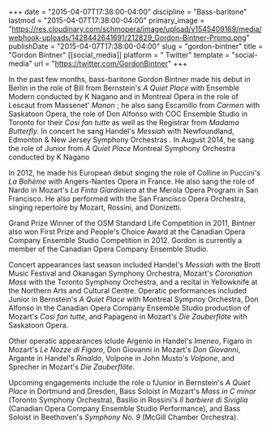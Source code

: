 +++
date = "2015-04-07T17:38:00-04:00"
discipline = "Bass-baritone"
lastmod = "2015-04-07T17:38:00-04:00"
primary_image = "https://res.cloudinary.com/schmopera/image/upload/v1545409169/media/webhook-uploads/1428442641691/212829_Gordon-Bintner-Promo.png"
publishDate = "2015-04-07T17:38:00-04:00"
slug = "gordon-bintner"
title = "Gordon Bintner"
[[social_media]]
platform = " Twitter"
template = "social-media"
url = "https://twitter.com/GordonBintner"
+++

<p>
	In the past few months, bass-baritone Gordon Bintner made his debut in Berlin in the role of Bill from Bernstein's <em>A Quiet Place</em> with Ensemble Modern conducted by K Nagano and in Montreal Opera in the role of Lescaut from Massenet' <em>Manon</em> ; he also sang Escamillo from <em>Carmen</em> with Saskatoon Opera, the role of Don Alfonso with COC Ensemble Studio in Toronto for their <em>Cosi fan tutte </em>as well as the Registrar from <em>Madama Butterfly. </em>In concert he sang Handel's <em>Messiah</em> with Newfoundland, Edmonton &amp; New Jersey Symphony Orchestras . In August 2014, he sang the role of Junior from <em>A Quiet Place</em> Montreal Symphony Orchestra conducted by K Nagano
</p>
<p>
	In 2012, he made his European debut singing the role of Colline in Puccini's <em>La Bohème</em> with Angers-Nantes Opera in France. He also sang the role of Nardo in Mozart's <em>La Finta Giardiniera</em> at the Merola Opera Program in San Francisco. He also performed with the San Francisco Opera Orchestra, singing repertoire by Mozart, Rossini, and Donizetti.
</p>
<p>
	Grand Prize Winner of the OSM Standard Life Competition in 2011, Bintner also won First Prize and People's Choice Award at the Canadian Opera Company Ensemble Studio Competition in 2012. Gordon is currently a member of the Canadian Opera Company Ensemble Studio.
</p>
<p>
	Concert appearances last season included Handel's <em>Messiah</em> with the Brott Music Festival and Okanagan Symphony Orchestra, Mozart's <em>Coronation Mass</em> with the Toronto Symphony Orchestra, and a recital in Yellowknife at the Northern Arts and Cultural Centre. Operatic performances included Junior in Bernstein's <em>A Quiet Place</em> with Montreal Sympnoy Orchestra, Don Alfonso in the Canadian Opera Company Ensemble Studio production of Mozart's <em>Così fan tutte</em>, and Papageno in Mozart's <em>Die Zauberflöte</em> with Saskatoon Opera.
</p>
<p>
	 Other operatic appearances iclude Argenio in Handel's <em>Imeneo</em>, Figaro in Mozart's <em>Le Nozze di Figaro</em>, Don Giovanni in Mozart's <em>Don Giovanni</em>, Argante in Handel's <em>Rinaldo</em>, Volpone in John Musto's <em>Volpone</em>, and Sprecher in Mozart's <em>Die Zauberflöte</em>.
</p>
<p>
	 Upcoming engagements include the role o fJunior in Bernstein's <em>A Quiet Place</em> in Dortmund and Dresden, Bass Soloist in Mozart's <em>Mass in C minor</em> (Toronto Symphony Orchestra), Basilio in Rossini's <em>Il barbiere di Siviglia</em> (Canadian Opera Company Ensemble Studio Performance), and Bass Soloist in Beethoven's <em>Symphony No. 9</em> (McGill Chamber Orchestra).
</p>
